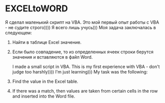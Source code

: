 # EXCELtoWORD
Я сделал маленький скрипт на VBA. Это мой первый опыт работы с VBA - не судите строго)))) Я всего лишь учусь)))
Моя задача заключалась в следующем:
1. Найти в таблице Excel значение.
2. Если было совпадение, то из определенных ячеек строки берутся значения и вставляются в файл Word.

   I made a small script in VBA. This is my first experience with VBA - don't judge too harshly)))) I'm just learning)))
My task was the following:
1. Find the value in the Excel table.
2. If there was a match, then values ​​are taken from certain cells in the row and inserted into the Word file.
